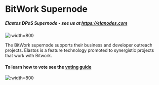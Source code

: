 
# BitWork Supernode
##### Elastos DPoS Supernode - see us at&nbsp;<https://elanodes.com>

![](https://d1717iy6bbpwr8.cloudfront.net/assets/img/cr-regions/elanodes-bitwork.png ':width=800')

The BitWork supernode supports their business and developer outreach projects. Elastos is a feature technology promoted
to synergistic projects that work with Bitwork.

#### To learn how to vote see the&nbsp;[voting guide](/main/voting-guide.md)

![](https://d1717iy6bbpwr8.cloudfront.net/assets/img/cr-regions/0_gQiTdvpb1-To5dlH.jpg ':width=800')
